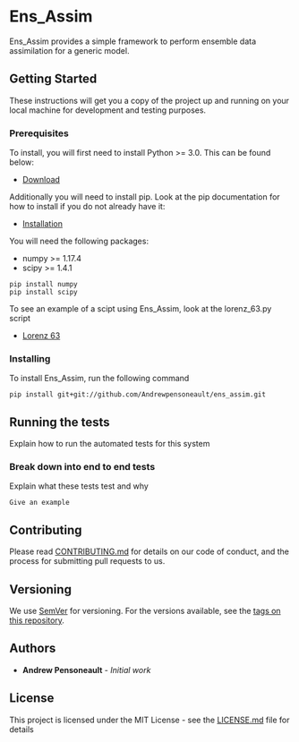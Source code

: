 # Ens_Assim

Ens_Assim provides a simple framework to perform ensemble data assimilation for a generic model.

## Getting Started

These instructions will get you a copy of the project up and running on your local machine for development and testing purposes.

### Prerequisites
To install, you will first need to install Python >= 3.0. This can be found below:
* [Download](https://www.python.org/downloads/)

Additionally you will need to install pip. Look at the pip documentation for how to install if you do not already have it:
* [Installation](https://pip.pypa.io/en/stable/installing.html)

You will need the following packages:
* numpy >= 1.17.4
* scipy >= 1.4.1
```
pip install numpy
pip install scipy
```

To see an example of a scipt using Ens_Assim, look at the lorenz_63.py script

* [Lorenz 63](https://github.com/Andrewpensoneault/ens_assim/blob/master/bin/lorenz_63.py)

### Installing

To install Ens_Assim, run the following command

```
pip install git+git://github.com/Andrewpensoneault/ens_assim.git
```

## Running the tests

Explain how to run the automated tests for this system

### Break down into end to end tests

Explain what these tests test and why

```
Give an example
```

## Contributing

Please read [CONTRIBUTING.md](https://github.com/Andrewpensoneault/ens_assim/blob/master/CONTRIBUTING.md) for details on our code of conduct, and the process for submitting pull requests to us.

## Versioning

We use [SemVer](http://semver.org/) for versioning. For the versions available, see the [tags on this repository](https://github.com/your/project/tags). 

## Authors

* **Andrew Pensoneault** - *Initial work*

## License

This project is licensed under the MIT License - see the [LICENSE.md](LICENSE.md) file for details
